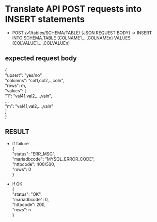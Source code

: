 # Translate API POST requests into INSERT statements  
  
* POST /v1/tables/SCHEMA/TABLE/ {JSON REQUEST BODY} → INSERT INTO SCHEMA.TABLE (COLNAME1,...,COLNAMEn) VALUES (COLVALUE1,...,COLVALUEn)  

## expected request body
{  
 "upsert": "yes/no",  
 "columns": "col1,col2,..,coln",  
 "rows": m,  
 "values": [  
  "1": "val41,val2,...,valn",  
  ...  
  "m": "val41,val2,...,valn"  
 ]  
}   

## RESULT  
* If failure  
 {  
  "status": "ERR_MSG",  
  "mariadbcode": "MYSQL_ERROR_CODE",  
  "httpcode": 400/500,  
  "rows": 0  
} 

* If OK  
{  
  "status": "OK",  
  "mariadbcode": 0,  
  "httpcode": 200,  
  "rows": n  
}  
